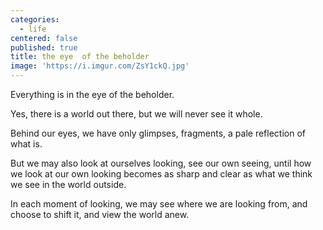 ```yaml
---
categories:
  - life
centered: false
published: true
title: the eye  of the beholder
image: 'https://i.imgur.com/ZsY1ckQ.jpg'
---
```

Everything
is in the eye 
of the beholder.

Yes, there is a world out there,
but we will never see it whole.

Behind our eyes,
we have only glimpses, 
fragments,
a pale reflection
of what is.

But we may also look
at ourselves looking,
see our own seeing,
until how we look
at our own looking
becomes as sharp and clear
as what we think we see
in the world outside.

In each moment of looking,
we may see where
we are looking from,
and choose to shift it,
and view the world anew.




